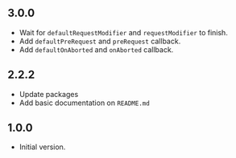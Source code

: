 ## 3.0.0

- Wait for `defaultRequestModifier` and `requestModifier` to finish.
- Add `defaultPreRequest` and `preRequest` callback.
- Add `defaultOnAborted` and `onAborted` callback.

## 2.2.2

- Update packages
- Add basic documentation on `README.md`

## 1.0.0

- Initial version.

